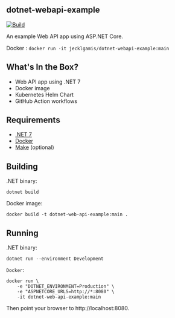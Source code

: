 ## dotnet-webapi-example

[![Build](https://github.com/jecklgamis/dotnet-webapi-example/actions/workflows/build.yml/badge.svg)](https://github.com/jecklgamis/dotnet-webapi-example/actions/workflows/build.yml)

An example Web API app using ASP.NET Core.

Docker : `docker run -it jecklgamis/dotnet-webapi-example:main`

## What's In the Box?
* Web API app using .NET 7
* Docker image
* Kubernetes Helm Chart
* GitHub Action workflows

## Requirements

* [.NET 7](https://.NET.microsoft.com/en-us/download/.NET/7.0)
* [Docker](https://www.docker.com/)
* [Make](https://www.gnu.org/software/make/) (optional)

## Building

.NET binary:

```
dotnet build
``` 

Docker image:

```
docker build -t dotnet-web-api-example:main .
```

## Running

.NET binary:
```
dotnet run --environment Development
``` 

`Docker`:
```
docker run \
    -e "DOTNET_ENVIRONMENT=Production" \
    -e "ASPNETCORE_URLS=http://*:8080" \
    -it dotnet-web-api-example:main
```

Then point your browser to http://localhost:8080.


